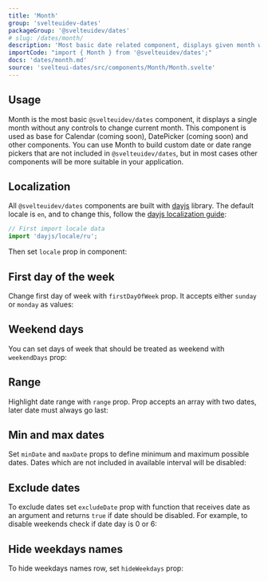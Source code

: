 ```yaml
---
title: 'Month'
group: 'svelteuidev-dates'
packageGroup: '@svelteuidev/dates'
# slug: /dates/month/
description: 'Most basic date related component, displays given month with optional weekdays row'
importCode: "import { Month } from '@svelteuidev/dates';"
docs: 'dates/month.md'
source: 'svelteui-dates/src/components/Month/Month.svelte'
---
```


<script lang='ts'>
    import { Demo, MonthDemos } from "@svelteuidev/demos";
</script>

## Usage

Month is the most basic `@svelteuidev/dates` component, it displays a single month without any controls to change current month. This component is used as base for Calendar (coming soon), DatePicker (coming soon) and other components. You can use Month to build custom date or date range pickers that are not included in `@svelteuidev/dates`, but in most cases other components will be more suitable in your application.

<Demo demo={MonthDemos.usage} />

## Localization

All `@svelteuidev/dates` components are built with [dayjs](https://day.js.org/) library.
The default locale is `en`, and to change this, follow the [dayjs localization guide](https://day.js.org/docs/en/i18n/loading-into-nodejs):

```ts
// First import locale data
import 'dayjs/locale/ru';
```

Then set `locale` prop in component:

<Demo demo={MonthDemos.localization} />

## First day of the week

Change first day of week with `firstDayOfWeek` prop. It accepts either `sunday` or `monday` as values:

<Demo demo={MonthDemos.firstDaySunday} />

## Weekend days

You can set days of week that should be treated as weekend with `weekendDays` prop:

<Demo demo={MonthDemos.weekendDays} />

## Range

Highlight date range with `range` prop. Prop accepts an array with two dates, later date must always go last:

<Demo demo={MonthDemos.range} />

## Min and max dates

Set `minDate` and `maxDate` props to define minimum and maximum possible dates.
Dates which are not included in available interval will be disabled:

<Demo demo={MonthDemos.boundaries} />

## Exclude dates

To exclude dates set `excludeDate` prop with function that receives date as an argument and returns
`true` if date should be disabled. For example, to disable weekends check if date day is 0 or 6:

<Demo demo={MonthDemos.exclude} />

## Hide weekdays names

To hide weekdays names row, set `hideWeekdays` prop:

<Demo demo={MonthDemos.weekdays} />

<style>
  :global(article>*:nth-child(3)) {
    margin-top: 20rem!important;
  }
</style>
